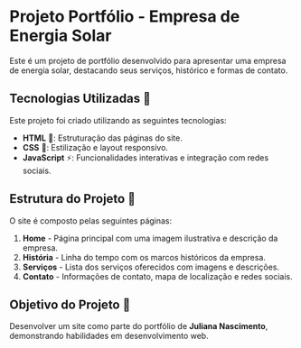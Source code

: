 # Projeto Portfólio - Empresa de Energia Solar

Este é um projeto de portfólio desenvolvido para apresentar uma empresa de energia solar, destacando seus serviços, histórico e formas de contato. 

## Tecnologias Utilizadas 🚀

Este projeto foi criado utilizando as seguintes tecnologias:

- **HTML** 📄: Estruturação das páginas do site.
- **CSS** 🎨: Estilização e layout responsivo.
- **JavaScript** ⚡: Funcionalidades interativas e integração com redes sociais.

## Estrutura do Projeto 📂

O site é composto pelas seguintes páginas:

1. **Home** - Página principal com uma imagem ilustrativa e descrição da empresa.
2. **História** - Linha do tempo com os marcos históricos da empresa.
3. **Serviços** - Lista dos serviços oferecidos com imagens e descrições.
4. **Contato** - Informações de contato, mapa de localização e redes sociais.

## Objetivo do Projeto 🎯

Desenvolver um site como parte do portfólio de **Juliana Nascimento**, demonstrando habilidades em desenvolvimento web. 



